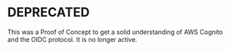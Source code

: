 # DEPRECATED
This was a Proof of Concept to get a solid understanding of AWS Cognito and the OIDC protocol. It is no longer active.
